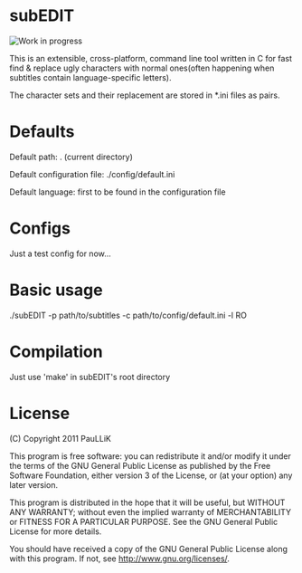 subEDIT
=======

![Work in progress](https://github.com/paullik/subEDIT/raw/master/wip.png 
"Work in progress")

This is an extensible, cross-platform, command line tool written in C for fast
find & replace ugly characters with normal ones(often happening when subtitles
contain language-specific letters).

The character sets and their replacement are stored in \*.ini files as pairs.

Defaults
========

Default path: . (current directory)

Default configuration file: ./config/default.ini

Default language: first to be found in the configuration file

Configs
=======

Just a test config for now...

Basic usage
===========

./subEDIT -p path/to/subtitles -c path/to/config/default.ini -l RO

Compilation
============

Just use 'make' in subEDIT's root directory

License
=======

(C) Copyright 2011 PauLLiK

This program is free software: you can redistribute it and/or modify
it under the terms of the GNU General Public License as published by
the Free Software Foundation, either version 3 of the License, or
(at your option) any later version.

This program is distributed in the hope that it will be useful,
but WITHOUT ANY WARRANTY; without even the implied warranty of
MERCHANTABILITY or FITNESS FOR A PARTICULAR PURPOSE.  See the
GNU General Public License for more details.

You should have received a copy of the GNU General Public License
along with this program.  If not, see <http://www.gnu.org/licenses/>.
